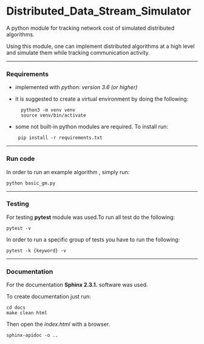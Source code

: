# Distributed_Data_Stream_Simulator


A python module for tracking network cost of simulated distributed algorithms.

Using this module, one can implement distributed algorithms at a high level and
simulate them while tracking communication activity.

---

### Requirements
- implemented with *python: version 3.6 (or higher)*
- it is suggested to create a virtual environment by doing the following:
        
        python3 -m venv venv
        source venv/bin/activate
        
- some not built-in python modules are required. To install run:
       
       pip install -r requirements.txt
       
---

### Run code

In order to run an example algorithm , simply run:

    python basic_gm.py

---

### Testing
For testing **pytest** module was used.To run all test do the following:

    pytest -v
    
In order to run a specific group of tests you have to run the following:

    pytest -k {keyword} -v
---


### Documentation

For the documentation **Sphinx 2.3.1.** software was used.

To create documentation just run:

    cd docs
    make clean html
    
Then open the *index.html* with a browser. 

    sphinx-apidoc -o ..


